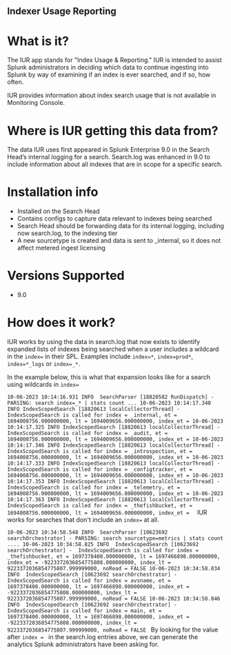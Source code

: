 ## Indexer Usage Reporting 

# What is it?

The IUR app stands for "Index Usage & Reporting." IUR is intended to assist Splunk administrators in deciding which data to continue ingesting into Splunk by way of examining if an index is ever searched, and if so, how often.

IUR provides information about index search usage that is not available in Monitoring Console.

# Where is IUR getting this data from? 

The data IUR uses first appeared in Splunk Enterprise 9.0 in the Search Head’s internal logging for a search. Search.log was enhanced in 9.0 to include information about all indexes that are in scope for a specific search.
 
# Installation info

- Installed on the Search Head
- Contains configs to capture data relevant to indexes being searched
- Search Head should be forwarding data for its internal logging, including now search.log, to the indexing tier
- A new sourcetype is created and data is sent to _internal, so it does not affect metered ingest licensing

# Versions Supported

- 9.0

# How does it work?

IUR works by using the data in search.log that now exists to identify expanded lists of indexes being searched when a user includes a wildcard in the `index=` in their SPL. Examples include `index=*`, `index=prod*`, `index=*_logs` or `index=_*`.

In the example below, this is what that expansion looks like for a search using wildcards in `index=`

`10-06-2023 10:14:16.931 INFO  SearchParser [18820582 RunDispatch] - PARSING: search index=_* | stats count
...
10-06-2023 10:14:17.340 INFO IndexScopedSearch [18820613 localCollectorThread] - IndexScopedSearch is called for index = _internal, et = 1694008756.000000000, lt = 1694009656.000000000, index_et =
10-06-2023 10:14:17.325 INFO IndexScopedSearch [18820613 localCollectorThread] - IndexScopedSearch is called for index = _audit, et = 1694008756.000000000, lt = 1694009656.000000000, index_et =
10-06-2023 10:14:17.346 INFO IndexScopedSearch [18820613 localCollectorThread] - IndexScopedSearch is called for index = _introspection, et = 1694008756.000000000, lt = 1694009656.000000000, index_et =
10-06-2023 10:14:17.333 INFO IndexScopedSearch [18820613 localCollectorThread] - IndexScopedSearch is called for index = _configtracker, et = 1694008756.000000000, lt = 1694009656.000000000, index_et =
10-06-2023 10:14:17.353 INFO IndexScopedSearch [18820613 localCollectorThread] - IndexScopedSearch is called for index = _telemetry, et = 1694008756.000000000, lt = 1694009656.000000000, index_et =
10-06-2023 10:14:17.363 INFO IndexScopedSearch [18820613 localCollectorThread] - IndexScopedSearch is called for index = _thefishbucket, et = 1694008756.000000000, lt = 1694009656.000000000, index_et = 
`
IUR works for searches that don't include an `index=` at all.

`10-06-2023 10:34:58.548 INFO  SearchParser [10623692 searchOrchestrator] - PARSING: search sourcetype=metrics | stats count
....
10-06-2023 10:34:58.825 INFO  IndexScopedSearch [10623692 searchOrchestrator] -  IndexScopedSearch is called for index = _thefishbucket, et = 1697378400.000000000, lt = 1697466898.000000000, index_et = -9223372036854775808.000000000, index_lt = 9223372036854775807.999999000, noRead = FALSE
10-06-2023 10:34:58.834 INFO  IndexScopedSearch [10623692 searchOrchestrator] -  IndexScopedSearch is called for index = avsname, et = 1697378400.000000000, lt = 1697466898.000000000, index_et = -9223372036854775808.000000000, index_lt = 9223372036854775807.999999000, noRead = FALSE
10-06-2023 10:34:58.846 INFO  IndexScopedSearch [10623692 searchOrchestrator] -  IndexScopedSearch is called for index = main, et = 1697378400.000000000, lt = 1697466898.000000000, index_et = -9223372036854775808.000000000, index_lt = 9223372036854775807.999999000, noRead = FALSE
`
By looking for the value after `index = ` in the search.log entries above, we can generate the analytics Splunk administrators have been asking for.


